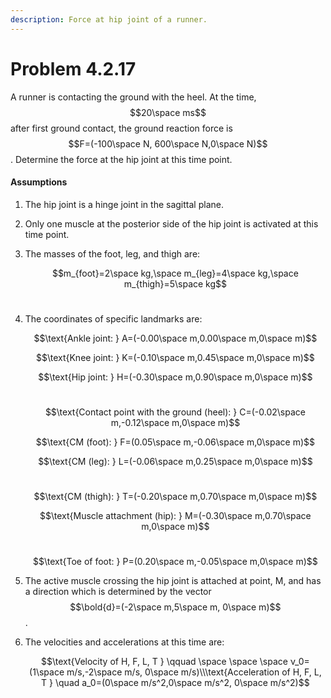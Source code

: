 ```yaml
---
description: Force at hip joint of a runner.
---
```


# Problem 4.2.17

A runner is contacting the ground with the heel. At the time, $$20\space ms$$ after first ground contact, the ground reaction force is $$F=(-100\space N, 600\space N,0\space N)$$. Determine the force at the hip joint at this time point.

#### Assumptions

1. The hip joint is a hinge joint in the sagittal plane.&#x20;
2. Only one muscle at the posterior side of the hip joint is activated at this time point.&#x20;
3.  The masses of the foot, leg, and thigh are:

    $$m_{foot}=2\space kg,\space m_{leg}=4\space kg,\space m_{thigh}=5\space kg$$​
4.  The coordinates of specific landmarks are:

    $$\text{Ankle joint: } A=(-0.00\space m,0.00\space m,0\space m)$$

    $$\text{Knee joint: } K=(-0.10\space m,0.45\space m,0\space m)$$

    $$\text{Hip joint: } H=(-0.30\space m,0.90\space m,0\space m)$$​

    $$\text{Contact point with the ground (heel): } C=(-0.02\space m,-0.12\space m,0\space m)$$

    $$\text{CM (foot): } F=(0.05\space m,-0.06\space m,0\space m)$$

    $$\text{CM (leg): } L=(-0.06\space m,0.25\space m,0\space m)$$​

    $$\text{CM (thigh): } T=(-0.20\space m,0.70\space m,0\space m)$$

    $$\text{Muscle attachment (hip): } M=(-0.30\space m,0.70\space m,0\space m)$$

    ​$$\text{Toe of foot: } P=(0.20\space m,-0.05\space m,0\space m)$$
5. The active muscle crossing the hip joint is attached at point, M, and has a direction which is determined by the vector $$\bold{d}=(-2\space m,5\space m, 0\space m)$$.
6.  The velocities and accelerations at this time are:

    $$\text{Velocity of H, F, L, T } \qquad \space \space \space ν_0=(1\space m/s,-2\space m/s, 0\space m/s)\\\text{Acceleration of H, F, L, T }  \quad a_0=(0\space m/s^2,0\space m/s^2, 0\space m/s^2)$$​
